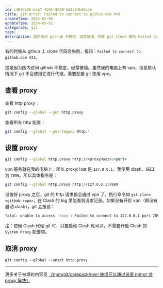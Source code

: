 ```yaml
---
id: c4676c26-beb7-4b95-8239-5d1c14b4ebbe
title: git error: Failed to connect to github.com 443
createTime: 2024-08-06
updateTime: 2024-09-02
categories: git
tags:
description: 国内访问 github 不稳定，经常被墙，导致 git clone 报错 Failed to connect to 443。需要给 git 设置 proxy
---
```


有的时候从 github 上 clone 代码会失败，报错：`Failed to connect to github.com 443`。

这是因为国内访问 github 不稳定，经常被墙。虽然我的电脑上有 vpn，但是默认情况下 git 不会使用它进行代理。需要配置 git 使用 vpn。

## 查看 proxy

查看 http proxy：

```bash
git config --global --get http.proxy
```

查看所有 http 配置：

```bash
git config --global --get-regexp http.*
```

## 设置 proxy

```cmd
git config --global http.proxy http://<proxyHost>:<port>

```

vpn 服务就在我的电脑上，所以 proxyHost 是 `127.0.0.1`。我使用 clash，端口为 `7890`。所以具体指令是：

```bash
git config --global http.proxy http://127.0.0.1:7890
```

设置好 proxy 之后，git 的 http 请求都会通过 vpn 了。执行命令如 `git clone <github-repo>`，在 Clash 的 log 里能看到请求记录。如果没有开启 vpn（即没有启动 clash），git 会报错：

```bash
fatal: unable to access 'xxxx': Failed to connect to 127.0.0.1 port 7890: Connection refused
```

注：使用 Clash 代理 git 时，只要启动 Clash 就可以，不需要开启 Clash 的 `System Proxy` 配置项。

## 取消 proxy

`git config --global --unset http.proxy`

---

更多关于被墙的内容见 [《npm/git/corepack/nvm 被墙可以通过设置 mirror 或 proxy 解决》](post:bb085790-9987-4479-9188-6bdbff059cd4)
